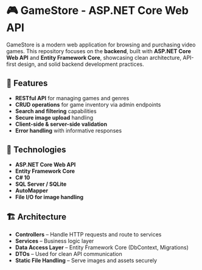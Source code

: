 # 🎮 GameStore - ASP.NET Core Web API

GameStore is a modern web application for browsing and purchasing video games. This repository focuses on the **backend**, built with **ASP.NET Core Web API** and **Entity Framework Core**, showcasing clean architecture, API-first design, and solid backend development practices.

## 🚀 Features

- **RESTful API** for managing games and genres
- **CRUD operations** for game inventory via admin endpoints
- **Search and filtering** capabilities
- **Secure image upload** handling
- **Client-side & server-side validation**
- **Error handling** with informative responses

## 🧰 Technologies

- **ASP.NET Core Web API**
- **Entity Framework Core**
- **C# 10**
- **SQL Server / SQLite**
- **AutoMapper**
- **File I/O for image handling**

## 🏗️ Architecture

- **Controllers** – Handle HTTP requests and route to services  
- **Services** – Business logic layer  
- **Data Access Layer** – Entity Framework Core (DbContext, Migrations)  
- **DTOs** – Used for clean API communication  
- **Static File Handling** – Serve images and assets securely
